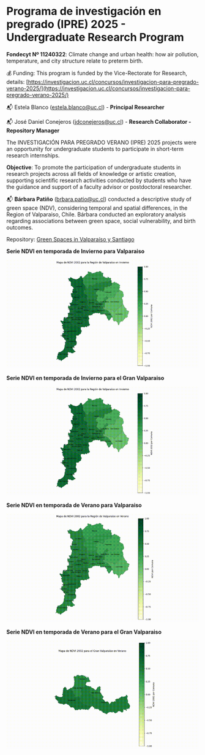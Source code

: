 # Programa de investigación en pregrado (IPRE) 2025 - Undergraduate Research Program

**Fondecyt Nº 11240322**: Climate change and urban health: how air pollution, temperature, and city structure relate to preterm birth.

:moneybag: Funding: This program is funded by the Vice-Rectorate for Research, details: [https://investigacion.uc.cl/concursos/investigacion-para-pregrado-verano-2025/](https://investigacion.uc.cl/concursos/investigacion-para-pregrado-verano-2025/)

:mailbox_with_mail: Estela Blanco (<estela.blanco@uc.cl>) - **Principal Researcher**

:mailbox_with_mail: José Daniel Conejeros (<jdconejeros@uc.cl>) - **Research Collaborator - Repository Manager**

The INVESTIGACIÓN PARA PREGRADO VERANO (IPRE) 2025 projects were an opportunity for undergraduate students to participate in short-term research internships. 

**Objective**: To promote the participation of undergraduate students in research projects across all fields of knowledge or artistic creation, supporting scientific research activities conducted by students who have the guidance and support of a faculty advisor or postdoctoral researcher.

:mailbox_with_mail: **Bárbara Patiño** (<brbara.patio@uc.cl>) conducted a descriptive study of green space (NDV), considering temporal and spatial differences, in the Region of Valparaiso, Chile. Bárbara conducted an exploratory analysis regarding associations between green space, social vulnerability, and birth outcomes. 

Repository: [Green Spaces in Valparaíso y Santiago](https://github.com/barbarapatino/Green_Spaces_IPRE/tree/main)

**Serie NDVI en temporada de Invierno para Valparaiso**

![](https://github.com/ClimChange-NewbornHealth/IPRE-2025/blob/main/Results/gifs/NDVI_INVIERNO_R_VALPARAISO.gif)

**Serie NDVI en temporada de Invierno para el Gran Valparaiso**

![](https://github.com/ClimChange-NewbornHealth/IPRE-2025/blob/main/Results/gifs/NDVI_INVIERNO_R_VALPARAISO.gif)

**Serie NDVI en temporada de Verano para Valparaiso**

![](https://github.com/ClimChange-NewbornHealth/IPRE-2025/blob/main/Results/gifs/NDVI_VERANO_R_VALPARAISO.gif)

**Serie NDVI en temporada de Verano para el Gran Valparaiso**

![](https://github.com/ClimChange-NewbornHealth/IPRE-2025/blob/main/Results/gifs/NDVI_VERANO_GRAN_VALPARAISO.gif)

